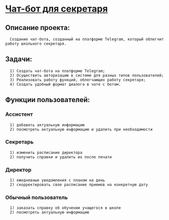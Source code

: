 # [Чат-бот для секретаря](t.me/School_secretary_444_bot)

## Описание проекта:

      Создание чат-бота, созданный на платформе Telegram, который облегчит работу школьного секретаря.

## Задачи:

      1) Создать чат-бота на платформе Telegram;
      2) Осуществить авторизацию в системе для разных типов пользователей;
      3) Реализовать работу функций, облегчающих работу секретаря;
      4) Создать удобный формат диалога в чате с ботом.
      
## Функции пользователей:

### Ассистент

      1) добавить актуальную информацию
      2) посмотреть актуальную информацию и удалить при необходимости

### Секретарь

      1) изменить расписание директора
      2) получить справки и удалить их после печати
      
### Директор

      1) ежедневные уведомления с планом на день
      2) скорректировать свое расписание приемов на конкретную дату

### Обычный пользователь

      1) заказать справку об обучении учащегося в школе
      2) посмотреть актуальную информацию




